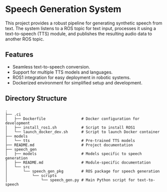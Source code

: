 # Speech Generation System

This project provides a robust pipeline for generating synthetic speech from text. The system listens to a ROS topic for text input, processes it using a text-to-speech (TTS) module, and publishes the resulting audio data to another ROS topic.

## Features
- Seamless text-to-speech conversion.
- Support for multiple TTS models and languages.
- ROS1 integration for easy deployment in robotic systems.
- Dockerized environment for simplified setup and development.

## Directory Structure
```
.
├── .ci
│   ├── Dockerfile                # Docker configuration for development
│   ├── install_ros1.sh           # Script to install ROS1
│   └── launch_docker_dev.sh      # Script to launch Docker container
├── models
│   └── tts                       # Pre-trained TTS models
├── README.md                     # Project documentation
├── speech_gen
│   ├── models                    # Models specific to speech generation
│   ├── README.md                 # Module-specific documentation
│   └── src
│       └── speech_gen_pkg        # ROS package for speech generation
│           └── scripts
│               └── speech_gen.py # Main Python script for text-to-speech
```
